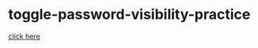 # toggle-password-visibility-practice
[click here](https://annavyatkina.github.io/toggle-password-visibility-practice/)
